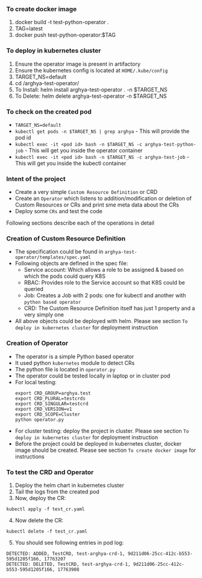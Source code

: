 ### To create docker image
1. docker build -t test-python-operator .
2. TAG=latest
4. docker push test-python-operator:$TAG

### To deploy in kubernetes cluster
1. Ensure the operator image is present in artifactory
2. Ensure the kubernetes config is located at `HOME/.kube/config`
3. TARGET_NS=default
4. cd <directory where the project is cloned>/arghya-test-operator/
5. To Install: helm install arghya-test-operator . -n $TARGET_NS
6. To Delete: helm delete arghya-test-operator -n $TARGET_NS

### To check on the created pod
- `TARGET_NS=default`
- `kubectl get pods -n $TARGET_NS | grep arghya` - This will provide the pod id
- `kubectl exec -it <pod id> bash -n $TARGET_NS -c arghya-test-python-job` - This will get you inside the operator container
- `kubectl exec -it <pod id> bash -n $TARGET_NS -c arghya-test-job` - This will get you inside the kubectl container

### Intent of the project
- Create a very simple `Custom Resource Definition` or CRD
- Create an `Operator` which listens to addition/modification or deletion of Custom Resources or CRs and print sme meta data about the CRs
- Deploy some `CRs` and test the code  

Following sections describe each of the operations in detail

### Creation of Custom Resource Definition
- The specification could be found in `arghya-test-operator/templates/spec.yaml`
- Following objects are defined in the spec file:  
    * Service account: Which allows a role to be assigned & based on which the pods could query K8S
    * RBAC: Provides role to the Service account so that K8S could be queried
    * Job: Creates a Job with 2 pods: one for kubectl and another with `python based operator`
    * CRD: The Custom Resource Definition itself has just 1 property and a very simply one
- All above objects could be deployed with helm. Please see section `To deploy in kubernetes cluster` for deployment instruction

### Creation of Operator
- The operator is a simple Python based operator
- It used python `kubernetes` module to detect CRs
- The python file is located in `operator.py`
- The operator could be tested locally in laptop or in cluster pod
- For local testing:  
    ```
    export CRD_GROUP=arghya.test
    export CRD_PLURAL=testcrds
    export CRD_SINGULAR=testcrd
    export CRD_VERSION=v1 
    export CRD_SCOPE=Cluster
    python operator.py
    ```
- For cluster testing: deploy the project in cluster.  Please see section `To deploy in kubernetes cluster` for deployment instruction
- Before the project could be deployed in kubernetes cluster, docker image should be created. Please see section `To create docker image` for instructions

### To test the CRD and Operator
1. Deploy the helm chart in kubernetes cluster
2. Tail the logs from the created pod
3. Now, deploy the CR:
```
kubectl apply -f test_cr.yaml
```
4. Now delete the CR:
```
kubectl delete -f test_cr.yaml
```
5. You should see following entries in pod log:
```
DETECTED: ADDED, TestCRD, test-arghya-crd-1, 9d211d06-25cc-412c-b553-595d1205f166, 17763207
DETECTED: DELETED, TestCRD, test-arghya-crd-1, 9d211d06-25cc-412c-b553-595d1205f166, 17763908
```
